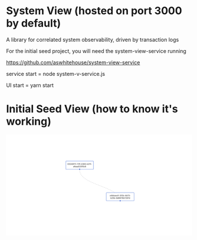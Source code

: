 # System View (hosted on port 3000 by default)

A library for correlated system observability, driven by transaction logs

For the initial seed project, you will need the system-view-service running

https://github.com/aswhitehouse/system-view-service

service start = node system-v-service.js

UI start = yarn start

# Initial Seed View (how to know it's working)

![Seed Image](seedoutput.png)